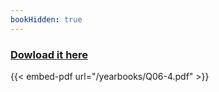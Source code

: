 ```yaml
--- 
bookHidden: true
--- 
```

 
### [Dowload it here](/yearbooks/Q06-4.pdf)
 
{{< embed-pdf url="/yearbooks/Q06-4.pdf" >}}
